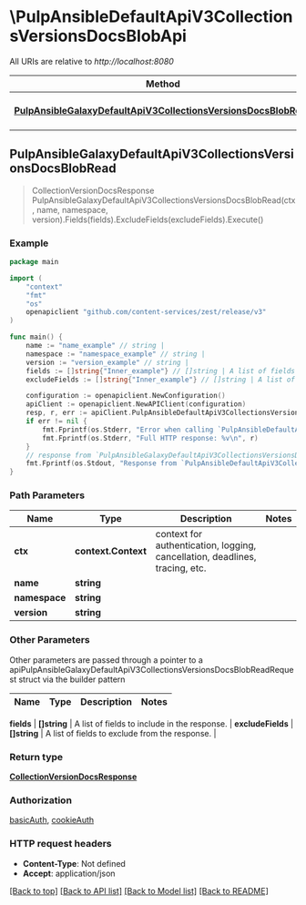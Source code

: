 # \PulpAnsibleDefaultApiV3CollectionsVersionsDocsBlobApi

All URIs are relative to *http://localhost:8080*

Method | HTTP request | Description
------------- | ------------- | -------------
[**PulpAnsibleGalaxyDefaultApiV3CollectionsVersionsDocsBlobRead**](PulpAnsibleDefaultApiV3CollectionsVersionsDocsBlobApi.md#PulpAnsibleGalaxyDefaultApiV3CollectionsVersionsDocsBlobRead) | **Get** /pulp_ansible/galaxy/default/api/v3/collections/{namespace}/{name}/versions/{version}/docs-blob/ | 



## PulpAnsibleGalaxyDefaultApiV3CollectionsVersionsDocsBlobRead

> CollectionVersionDocsResponse PulpAnsibleGalaxyDefaultApiV3CollectionsVersionsDocsBlobRead(ctx, name, namespace, version).Fields(fields).ExcludeFields(excludeFields).Execute()





### Example

```go
package main

import (
    "context"
    "fmt"
    "os"
    openapiclient "github.com/content-services/zest/release/v3"
)

func main() {
    name := "name_example" // string | 
    namespace := "namespace_example" // string | 
    version := "version_example" // string | 
    fields := []string{"Inner_example"} // []string | A list of fields to include in the response. (optional)
    excludeFields := []string{"Inner_example"} // []string | A list of fields to exclude from the response. (optional)

    configuration := openapiclient.NewConfiguration()
    apiClient := openapiclient.NewAPIClient(configuration)
    resp, r, err := apiClient.PulpAnsibleDefaultApiV3CollectionsVersionsDocsBlobApi.PulpAnsibleGalaxyDefaultApiV3CollectionsVersionsDocsBlobRead(context.Background(), name, namespace, version).Fields(fields).ExcludeFields(excludeFields).Execute()
    if err != nil {
        fmt.Fprintf(os.Stderr, "Error when calling `PulpAnsibleDefaultApiV3CollectionsVersionsDocsBlobApi.PulpAnsibleGalaxyDefaultApiV3CollectionsVersionsDocsBlobRead``: %v\n", err)
        fmt.Fprintf(os.Stderr, "Full HTTP response: %v\n", r)
    }
    // response from `PulpAnsibleGalaxyDefaultApiV3CollectionsVersionsDocsBlobRead`: CollectionVersionDocsResponse
    fmt.Fprintf(os.Stdout, "Response from `PulpAnsibleDefaultApiV3CollectionsVersionsDocsBlobApi.PulpAnsibleGalaxyDefaultApiV3CollectionsVersionsDocsBlobRead`: %v\n", resp)
}
```

### Path Parameters


Name | Type | Description  | Notes
------------- | ------------- | ------------- | -------------
**ctx** | **context.Context** | context for authentication, logging, cancellation, deadlines, tracing, etc.
**name** | **string** |  | 
**namespace** | **string** |  | 
**version** | **string** |  | 

### Other Parameters

Other parameters are passed through a pointer to a apiPulpAnsibleGalaxyDefaultApiV3CollectionsVersionsDocsBlobReadRequest struct via the builder pattern


Name | Type | Description  | Notes
------------- | ------------- | ------------- | -------------



 **fields** | **[]string** | A list of fields to include in the response. | 
 **excludeFields** | **[]string** | A list of fields to exclude from the response. | 

### Return type

[**CollectionVersionDocsResponse**](CollectionVersionDocsResponse.md)

### Authorization

[basicAuth](../README.md#basicAuth), [cookieAuth](../README.md#cookieAuth)

### HTTP request headers

- **Content-Type**: Not defined
- **Accept**: application/json

[[Back to top]](#) [[Back to API list]](../README.md#documentation-for-api-endpoints)
[[Back to Model list]](../README.md#documentation-for-models)
[[Back to README]](../README.md)

